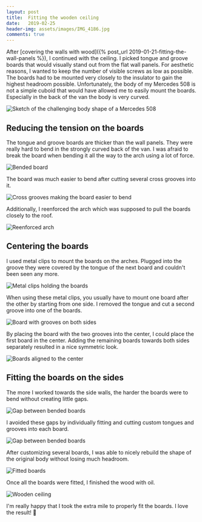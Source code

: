 ```yaml
---
layout: post
title:  Fitting the wooden ceiling
date:   2019-02-25
header-img: assets/images/IMG_4186.jpg
comments: true
---
```


After [covering the walls with wood]({% post_url 2019-01-21-fitting-the-wall-panels %}), I continued with the ceiling. I picked tongue and groove boards that would visually stand out from the flat wall panels. For aesthetic reasons, I wanted to keep the number of visible screws as low as possible. The boards had to be mounted very closely to the insulator to gain the highest headroom possible. Unfortunately, the body of my Mercedes 508 is not a simple cuboid that would have allowed me to easily mount the boards. Especially in the back of the van the body is very curved.

![Sketch of the challenging body shape of a Mercedes 508](/assets/images/mb508-ambulance-sketch.jpg)

## Reducing the tension on the boards

The tongue and groove boards are thicker than the wall panels. They were really hard to bend in the strongly curved back of the van. I was afraid to break the board when bending it all the way to the arch using a lot of force.

![Bended board](/assets/images/IMG_4038.jpg)

The board was much easier to bend after cutting several cross grooves into it.

![Cross grooves making the board easier to bend](/assets/images/IMG_4147.jpg)

Additionally, I reenforced the arch which was supposed to pull the boards closely to the roof.

![Reenforced arch](/assets/images/IMG_4150.jpg)

## Centering the boards

I used metal clips to mount the boards on the arches. Plugged into the groove they were covered by the tongue of the next board and couldn't been seen any more.

![Metal clips holding the boards](/assets/images/IMG_4135.jpg)

When using these metal clips, you usually have to mount one board after the other by starting from one side. I removed the tongue and cut a second groove into one of the boards.

![Board with grooves on both sides](/assets/images/IMG_4120.jpg)

By placing the board with the two grooves into the center, I could place the first board in the center. Adding the remaining boards towards both sides separately resulted in a nice symmetric look.

![Boards aligned to the center](/assets/images/IMG_4141.jpg)

## Fitting the boards on the sides

The more I worked towards the side walls, the harder the boards were to bend without creating little gaps.

![Gap between bended boards](/assets/images/IMG_4155.jpg)

I avoided these gaps by individually fitting and cutting custom tongues and grooves into each board.

![Gap between bended boards](/assets/images/IMG_4157.jpg)

After customizing several boards, I was able to nicely rebuild the shape of the original body without losing much headroom.

![Fitted boards](/assets/images/IMG_4183.jpg)

Once all the boards were fitted, I finished the wood with oil.

![Wooden ceiling](/assets/images/IMG_4186.jpg)

I'm really happy that I took the extra mile to properly fit the boards. I love the result! :tada:
